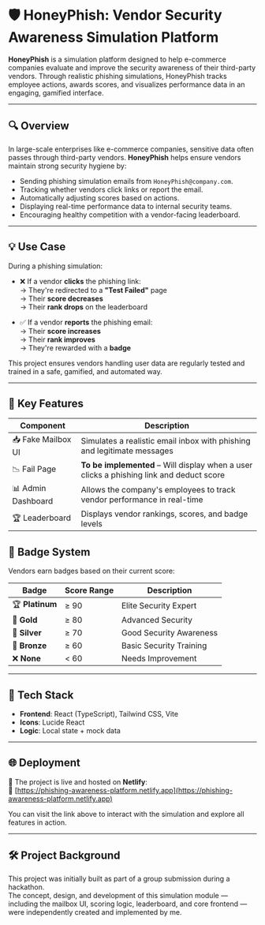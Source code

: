 # 🛡️ HoneyPhish: Vendor Security Awareness Simulation Platform

**HoneyPhish** is a simulation platform designed to help e-commerce companies evaluate and improve the security awareness of their third-party vendors. Through realistic phishing simulations, HoneyPhish tracks employee actions, awards scores, and visualizes performance data in an engaging, gamified interface.

---

## 🔍 Overview

In large-scale enterprises like e-commerce companies, sensitive data often passes through third-party vendors. **HoneyPhish** helps ensure vendors maintain strong security hygiene by:

- Sending phishing simulation emails from `HoneyPhish@company.com`.
- Tracking whether vendors click links or report the email.
- Automatically adjusting scores based on actions.
- Displaying real-time performance data to internal security teams.
- Encouraging healthy competition with a vendor-facing leaderboard.

---

## 💡 Use Case

During a phishing simulation:

- ❌ If a vendor **clicks** the phishing link:  
  → They're redirected to a **"Test Failed"** page  
  → Their **score decreases**  
  → Their **rank drops** on the leaderboard

- ✅ If a vendor **reports** the phishing email:  
  → Their **score increases**  
  → Their **rank improves**  
  → They're rewarded with a **badge**

This project ensures vendors handling user data are regularly tested and trained in a safe, gamified, and automated way.

---

## 📄 Key Features
| Component         | Description                                                                 |
|------------------|-----------------------------------------------------------------------------|
| 📥 Fake Mailbox UI | Simulates a realistic email inbox with phishing and legitimate messages     |
| 📉 Fail Page       | **To be implemented** – Will display when a user clicks a phishing link and deduct score |
| 📊 Admin Dashboard | Allows the company's employees to track vendor performance in real-time     |
| 🏆 Leaderboard     | Displays vendor rankings, scores, and badge levels        

## 🏅 Badge System

Vendors earn badges based on their current score:

| Badge        | Score Range | Description               |
|--------------|-------------|---------------------------|
| 🏆 **Platinum**   | ≥ 90        | Elite Security Expert     |
| 🥇 **Gold**       | ≥ 80        | Advanced Security         |
| 🥈 **Silver**     | ≥ 70        | Good Security Awareness   |
| 🥉 **Bronze**     | ≥ 60        | Basic Security Training   |
| ❌ **None**       | < 60        | Needs Improvement         |

---

## 🧠 Tech Stack

- **Frontend**: React (TypeScript), Tailwind CSS, Vite  
- **Icons**: Lucide React  
- **Logic**: Local state + mock data  

---

## 🌐 Deployment

🚀 The project is live and hosted on **Netlify**:  
🔗 [https://phishing-awareness-platform.netlify.app](https://phishing-awareness-platform.netlify.app)

You can visit the link above to interact with the simulation and explore all features in action.

---

## 🛠️ Project Background

This project was initially built as part of a group submission during a hackathon.  
The concept, design, and development of this simulation module — including the mailbox UI, scoring logic, leaderboard, and core frontend — were independently created and implemented by me.

